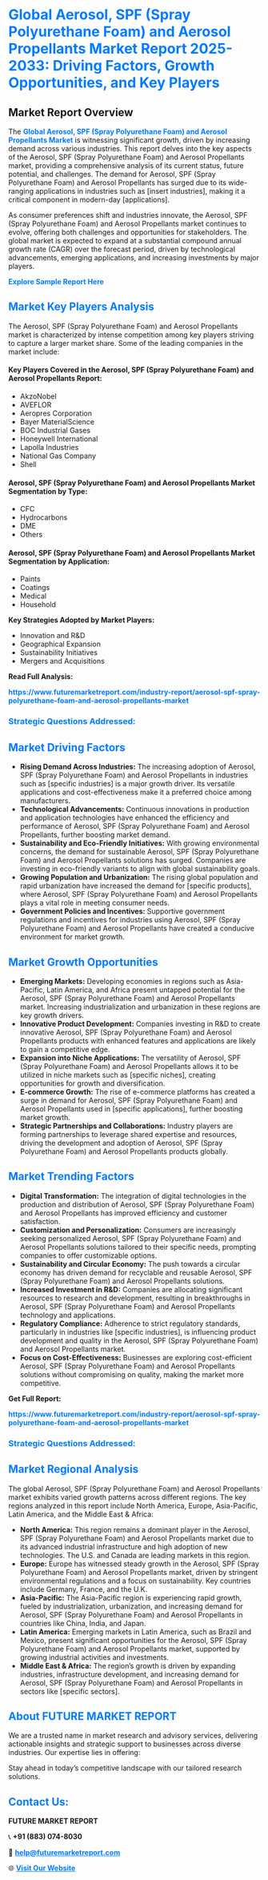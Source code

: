<h1 style="color: #007BFF;">Global Aerosol, SPF (Spray Polyurethane Foam) and Aerosol Propellants Market Report 2025-2033: Driving Factors, Growth Opportunities, and Key Players</h1>

<section id="overview">
<h2>Market Report Overview</h2>
<p>The <a href="https://www.futuremarketreport.com/industry-report/aerosol-spf-spray-polyurethane-foam-and-aerosol-propellants-market" style="color: #007BFF; text-decoration: none;"><strong>Global Aerosol, SPF (Spray Polyurethane Foam) and Aerosol Propellants Market</strong></a> is witnessing significant growth, driven by increasing demand across various industries. This report delves into the key aspects of the Aerosol, SPF (Spray Polyurethane Foam) and Aerosol Propellants market, providing a comprehensive analysis of its current status, future potential, and challenges. The demand for Aerosol, SPF (Spray Polyurethane Foam) and Aerosol Propellants has surged due to its wide-ranging applications in industries such as [insert industries], making it a critical component in modern-day [applications].</p>
<p>As consumer preferences shift and industries innovate, the Aerosol, SPF (Spray Polyurethane Foam) and Aerosol Propellants market continues to evolve, offering both challenges and opportunities for stakeholders. The global market is expected to expand at a substantial compound annual growth rate (CAGR) over the forecast period, driven by technological advancements, emerging applications, and increasing investments by major players.</p>
</section>

<section id="overview">
<p><a href="https://www.futuremarketreport.com/request-sample/reportId=49176" style="color: #007BFF; text-decoration: none;"><strong>Explore Sample Report Here</strong></a></p>
</section>

<section id="key-players">
<h2 style="color: #007BFF;">Market Key Players Analysis</h2>
<p>The Aerosol, SPF (Spray Polyurethane Foam) and Aerosol Propellants market is characterized by intense competition among key players striving to capture a larger market share. Some of the leading companies in the market include:</p>
<h4>Key Players Covered in the Aerosol, SPF (Spray Polyurethane Foam) and Aerosol Propellants Report:</h4>
<ul><li>AkzoNobel</li><li>AVEFLOR</li><li>Aeropres Corporation</li><li>Bayer MaterialScience</li><li>BOC Industrial Gases</li><li>Honeywell International</li><li>Lapolla Industries</li><li>National Gas Company</li><li>Shell</li></ul>
<h4>Aerosol, SPF (Spray Polyurethane Foam) and Aerosol Propellants Market Segmentation by Type:</h4>
<ul><li>CFC</li><li>Hydrocarbons</li><li>DME</li><li>Others</li></ul>

<h4>Aerosol, SPF (Spray Polyurethane Foam) and Aerosol Propellants Market Segmentation by Application:</h4>
<ul><li>Paints</li><li>Coatings</li><li>Medical</li><li>Household</li></ul>
<p><strong>Key Strategies Adopted by Market Players:</strong></p>
<ul>
<li>Innovation and R&D</li>
<li>Geographical Expansion</li>
<li>Sustainability Initiatives</li>
<li>Mergers and Acquisitions</li>
</ul>
</section>

<section>
<p><strong>Read Full Analysis: </strong></p><a href="https://www.futuremarketreport.com/industry-report/aerosol-spf-spray-polyurethane-foam-and-aerosol-propellants-market" style="color: #007BFF; text-decoration: none;"><strong>https://www.futuremarketreport.com/industry-report/aerosol-spf-spray-polyurethane-foam-and-aerosol-propellants-market</strong></a>
<h3 style="color: #007BFF;">Strategic Questions Addressed:</h3>
</section>

<section id="driving-factors">
<h2 style="color: #007BFF;">Market Driving Factors</h2>
<ul>
<li><strong>Rising Demand Across Industries:</strong> The increasing adoption of Aerosol, SPF (Spray Polyurethane Foam) and Aerosol Propellants in industries such as [specific industries] is a major growth driver. Its versatile applications and cost-effectiveness make it a preferred choice among manufacturers.</li>
<li><strong>Technological Advancements:</strong> Continuous innovations in production and application technologies have enhanced the efficiency and performance of Aerosol, SPF (Spray Polyurethane Foam) and Aerosol Propellants, further boosting market demand.</li>
<li><strong>Sustainability and Eco-Friendly Initiatives:</strong> With growing environmental concerns, the demand for sustainable Aerosol, SPF (Spray Polyurethane Foam) and Aerosol Propellants solutions has surged. Companies are investing in eco-friendly variants to align with global sustainability goals.</li>
<li><strong>Growing Population and Urbanization:</strong> The rising global population and rapid urbanization have increased the demand for [specific products], where Aerosol, SPF (Spray Polyurethane Foam) and Aerosol Propellants plays a vital role in meeting consumer needs.</li>
<li><strong>Government Policies and Incentives:</strong> Supportive government regulations and incentives for industries using Aerosol, SPF (Spray Polyurethane Foam) and Aerosol Propellants have created a conducive environment for market growth.</li>
</ul>
</section>

<section id="growth-opportunities">
<h2 style="color: #007BFF;">Market Growth Opportunities</h2>
<ul>
<li><strong>Emerging Markets:</strong> Developing economies in regions such as Asia-Pacific, Latin America, and Africa present untapped potential for the Aerosol, SPF (Spray Polyurethane Foam) and Aerosol Propellants market. Increasing industrialization and urbanization in these regions are key growth drivers.</li>
<li><strong>Innovative Product Development:</strong> Companies investing in R&D to create innovative Aerosol, SPF (Spray Polyurethane Foam) and Aerosol Propellants products with enhanced features and applications are likely to gain a competitive edge.</li>
<li><strong>Expansion into Niche Applications:</strong> The versatility of Aerosol, SPF (Spray Polyurethane Foam) and Aerosol Propellants allows it to be utilized in niche markets such as [specific niches], creating opportunities for growth and diversification.</li>
<li><strong>E-commerce Growth:</strong> The rise of e-commerce platforms has created a surge in demand for Aerosol, SPF (Spray Polyurethane Foam) and Aerosol Propellants used in [specific applications], further boosting market growth.</li>
<li><strong>Strategic Partnerships and Collaborations:</strong> Industry players are forming partnerships to leverage shared expertise and resources, driving the development and adoption of Aerosol, SPF (Spray Polyurethane Foam) and Aerosol Propellants products globally.</li>
</ul>
</section>

<section id="trending-factors">
<h2 style="color: #007BFF;">Market Trending Factors</h2>
<ul>
<li><strong>Digital Transformation:</strong> The integration of digital technologies in the production and distribution of Aerosol, SPF (Spray Polyurethane Foam) and Aerosol Propellants has improved efficiency and customer satisfaction.</li>
<li><strong>Customization and Personalization:</strong> Consumers are increasingly seeking personalized Aerosol, SPF (Spray Polyurethane Foam) and Aerosol Propellants solutions tailored to their specific needs, prompting companies to offer customizable options.</li>
<li><strong>Sustainability and Circular Economy:</strong> The push towards a circular economy has driven demand for recyclable and reusable Aerosol, SPF (Spray Polyurethane Foam) and Aerosol Propellants solutions.</li>
<li><strong>Increased Investment in R&D:</strong> Companies are allocating significant resources to research and development, resulting in breakthroughs in Aerosol, SPF (Spray Polyurethane Foam) and Aerosol Propellants technology and applications.</li>
<li><strong>Regulatory Compliance:</strong> Adherence to strict regulatory standards, particularly in industries like [specific industries], is influencing product development and quality in the Aerosol, SPF (Spray Polyurethane Foam) and Aerosol Propellants market.</li>
<li><strong>Focus on Cost-Effectiveness:</strong> Businesses are exploring cost-efficient Aerosol, SPF (Spray Polyurethane Foam) and Aerosol Propellants solutions without compromising on quality, making the market more competitive.</li>
</ul>
</section>

<section>
<p><strong>Get Full Report: </strong></p><a href="https://www.futuremarketreport.com/industry-report/aerosol-spf-spray-polyurethane-foam-and-aerosol-propellants-market" style="color: #007BFF; text-decoration: none;"><strong>https://www.futuremarketreport.com/industry-report/aerosol-spf-spray-polyurethane-foam-and-aerosol-propellants-market</strong></a>
<h3 style="color: #007BFF;">Strategic Questions Addressed:</h3>
</section>


<section id="regional-analysis">
<h2 style="color: #007BFF;">Market Regional Analysis</h2>
<p>The global Aerosol, SPF (Spray Polyurethane Foam) and Aerosol Propellants market exhibits varied growth patterns across different regions. The key regions analyzed in this report include North America, Europe, Asia-Pacific, Latin America, and the Middle East & Africa:</p>
<ul>
<li><strong>North America:</strong> This region remains a dominant player in the Aerosol, SPF (Spray Polyurethane Foam) and Aerosol Propellants market due to its advanced industrial infrastructure and high adoption of new technologies. The U.S. and Canada are leading markets in this region.</li>
<li><strong>Europe:</strong> Europe has witnessed steady growth in the Aerosol, SPF (Spray Polyurethane Foam) and Aerosol Propellants market, driven by stringent environmental regulations and a focus on sustainability. Key countries include Germany, France, and the U.K.</li>
<li><strong>Asia-Pacific:</strong> The Asia-Pacific region is experiencing rapid growth, fueled by industrialization, urbanization, and increasing demand for Aerosol, SPF (Spray Polyurethane Foam) and Aerosol Propellants in countries like China, India, and Japan.</li>
<li><strong>Latin America:</strong> Emerging markets in Latin America, such as Brazil and Mexico, present significant opportunities for the Aerosol, SPF (Spray Polyurethane Foam) and Aerosol Propellants market, supported by growing industrial activities and investments.</li>
<li><strong>Middle East & Africa:</strong> The region’s growth is driven by expanding industries, infrastructure development, and increasing demand for Aerosol, SPF (Spray Polyurethane Foam) and Aerosol Propellants in sectors like [specific sectors].</li>
</ul>
</section>

<footer>
<h2 style="color: #007BFF;">About FUTURE MARKET REPORT</h2>
<p>We are a trusted name in market research and advisory services, delivering actionable insights and strategic support to businesses across diverse industries. Our expertise lies in offering:</p>

<p>Stay ahead in today’s competitive landscape with our tailored research solutions.</p>

<h2 style="color: #007BFF;">Contact Us:</h2>
<p><strong>FUTURE MARKET REPORT</strong></p>
<p>📞 <strong>+91 (883) 074-8030</strong></p>
<p>📧 <strong><a href="mailto:help@futuremarketreport.com" style="color: #007BFF;">help@futuremarketreport.com</a></strong></p>
<p>🌐 <strong><a href="https://www.futuremarketreport.com/" style="color: #007BFF;">Visit Our Website</a></strong></p>
</footer>